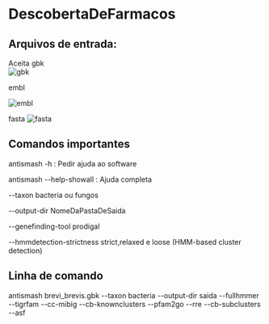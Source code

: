 # DescobertaDeFarmacos

## Arquivos de entrada:
Aceita gbk  
<img src="https://user-images.githubusercontent.com/53004506/61376046-3a698500-a898-11e9-98e9-b8edabe052e1.png" alt="gbk">

embl

<img src="https://www.researchgate.net/publication/12286757/figure/fig1/AS:281757795536897@1444187701775/Example-of-an-EMBL-database-entry.png" alt="embl">
  
fasta
<img src="https://www.researchgate.net/publication/12286757/figure/fig1/AS:281757795536897@1444187701775/Example-of-an-EMBL-database-entry.png](https://i0.wp.com/bioinformaticamente.com/wp-content/uploads/2021/01/Schermata-del-2021-01-16-15-20-40.png?resize=616%2C268&ssl=1" alt="fasta">

## Comandos importantes
antismash -h : Pedir ajuda ao software

antismash --help-showall : Ajuda completa

--taxon bacteria ou fungos

--output-dir NomeDaPastaDeSaida

--genefinding-tool prodigal

--hmmdetection-strictness strict,relaxed e loose (HMM-based cluster detection)
                        
## Linha de comando

antismash brevi_brevis.gbk --taxon bacteria --output-dir saida --fullhmmer --tigrfam --cc-mibig --cb-knownclusters --pfam2go --rre  --cb-subclusters --asf 
